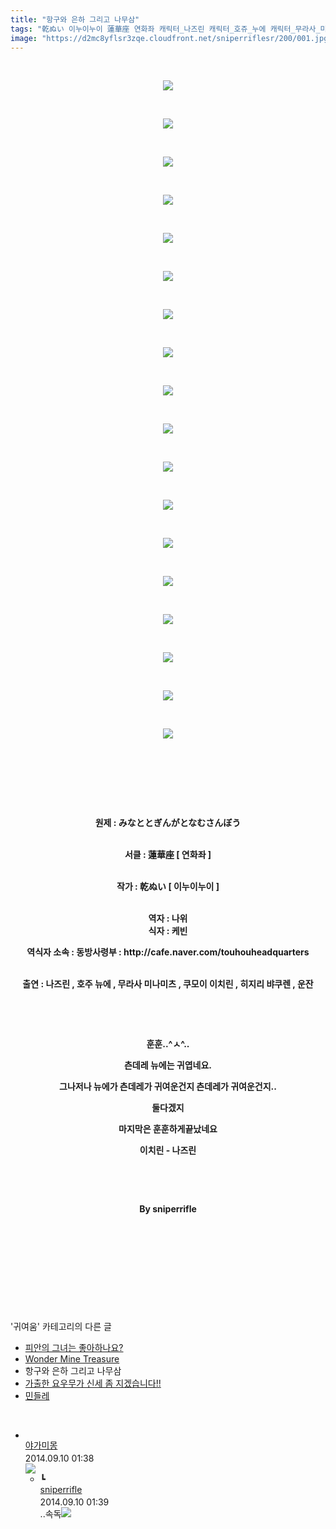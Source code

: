 ```yaml
---
title: "항구와 은하 그리고 나무삼"
tags: "乾ぬい 이누이누이 蓮華座 연화좌 캐릭터_나즈린 캐릭터_호쥬_누에 캐릭터_무라사_미나미츠 캐릭터_쿠모이_이치린 캐릭터_히지리_뱌쿠렌 캐릭터_운잔 귀여움"
image: "https://d2mc8yflsr3zqe.cloudfront.net/sniperriflesr/200/001.jpg"
---
```

<div class="article">
<p style="TEXT-ALIGN: center"> </p>
<p style="TEXT-ALIGN: center"><img src="{{ site.imgserver2 }}/sniperriflesr/200/001.jpg"/></p>
<p style="TEXT-ALIGN: center"> </p>
<p style="TEXT-ALIGN: center"><img src="{{ site.imgserver2 }}/sniperriflesr/200/002.jpg"/></p>
<p style="TEXT-ALIGN: center"> </p>
<p style="TEXT-ALIGN: center"><img src="{{ site.imgserver2 }}/sniperriflesr/200/003.jpg"/></p>
<p style="TEXT-ALIGN: center"> </p>
<p style="TEXT-ALIGN: center"><img src="{{ site.imgserver2 }}/sniperriflesr/200/004.jpg"/></p>
<p style="TEXT-ALIGN: center"> </p>
<p style="TEXT-ALIGN: center"><img src="{{ site.imgserver2 }}/sniperriflesr/200/005.jpg"/></p>
<p style="TEXT-ALIGN: center"> </p>
<p style="TEXT-ALIGN: center"><img src="{{ site.imgserver2 }}/sniperriflesr/200/006.jpg"/></p>
<p style="TEXT-ALIGN: center"> </p>
<p style="TEXT-ALIGN: center"><img src="{{ site.imgserver2 }}/sniperriflesr/200/007.jpg"/></p>
<p style="TEXT-ALIGN: center"> </p>
<p style="TEXT-ALIGN: center"><img src="{{ site.imgserver2 }}/sniperriflesr/200/008.jpg"/></p>
<p style="TEXT-ALIGN: center"> </p>
<p style="TEXT-ALIGN: center"><img src="{{ site.imgserver2 }}/sniperriflesr/200/009.jpg"/></p>
<p style="TEXT-ALIGN: center"> </p>
<p style="TEXT-ALIGN: center"><img src="{{ site.imgserver2 }}/sniperriflesr/200/010.jpg"/></p>
<p style="TEXT-ALIGN: center"> </p>
<p style="TEXT-ALIGN: center"><img src="{{ site.imgserver2 }}/sniperriflesr/200/011.jpg"/></p>
<p style="TEXT-ALIGN: center"> </p>
<p style="TEXT-ALIGN: center"><img src="{{ site.imgserver2 }}/sniperriflesr/200/012.jpg"/></p>
<p style="TEXT-ALIGN: center"> </p>
<p style="TEXT-ALIGN: center"><img src="{{ site.imgserver2 }}/sniperriflesr/200/013.jpg"/></p>
<p style="TEXT-ALIGN: center"> </p>
<p style="TEXT-ALIGN: center"><img src="{{ site.imgserver2 }}/sniperriflesr/200/014.jpg"/></p>
<p style="TEXT-ALIGN: center"> </p>
<p style="TEXT-ALIGN: center"><img src="{{ site.imgserver2 }}/sniperriflesr/200/015.jpg"/></p>
<p style="TEXT-ALIGN: center"> </p>
<p style="TEXT-ALIGN: center"><img src="{{ site.imgserver2 }}/sniperriflesr/200/016.jpg"/></p>
<p style="TEXT-ALIGN: center"> </p>
<p style="TEXT-ALIGN: center"><img src="{{ site.imgserver2 }}/sniperriflesr/200/017.jpg"/></p>
<p style="TEXT-ALIGN: center"> </p>
<p style="TEXT-ALIGN: center"><img src="{{ site.imgserver2 }}/sniperriflesr/200/018.jpg"/></p>
<p style="TEXT-ALIGN: center"> </p>
<p style="TEXT-ALIGN: center"> </p>
<p style="TEXT-ALIGN: center"> </p>
<p style="TEXT-ALIGN: center"><br/><strong>원제 : みなととぎんがとなむさんぼう</strong></p>
<p style="TEXT-ALIGN: center"><br/><strong>서클 : 蓮華座 [ 연화좌 ]</strong></p>
<p style="TEXT-ALIGN: center"><br/><strong>작가 : 乾ぬい [ 이누이누이 ]</strong></p>
<p style="TEXT-ALIGN: center"><br/><strong>역자 : 나위<br/>식자 : 케빈</strong></p>
<p style="TEXT-ALIGN: center"><strong>역식자 소속 : 동방사령부 : http://cafe.naver.com/touhouheadquarters</strong></p>
<p style="TEXT-ALIGN: center"><br/><strong>출연 : 나즈린 , 호주 뉴에 , 무라사 미나미츠 , 쿠모이 이치린 , 히지리 뱌쿠렌 , 운잔</strong></p>
<p style="TEXT-ALIGN: center"><strong></strong> </p>
<p style="TEXT-ALIGN: center"><strong></strong> </p>
<p style="TEXT-ALIGN: center"><strong>훈훈..^ㅅ^..</strong></p>
<p style="TEXT-ALIGN: center"><strong>츤데레 뉴에는 귀엽네요.</strong></p>
<p style="TEXT-ALIGN: center"><strong>그나저나 뉴에가 츤데레가 귀여운건지 츤데레가 귀여운건지..</strong></p>
<p style="TEXT-ALIGN: center"><strong>둘다겠지</strong></p>
<p style="TEXT-ALIGN: center"><strong>마지막은 훈훈하게끝났네요</strong></p>
<p style="TEXT-ALIGN: center"><strong>이치린 - 나즈린</strong></p>
<p style="TEXT-ALIGN: center"><strong></strong> </p>
<p style="TEXT-ALIGN: center"><strong></strong> </p>
<p style="TEXT-ALIGN: center"><strong>By sniperrifle</strong></p>
<p style="TEXT-ALIGN: center"><strong></strong> </p>
<p style="TEXT-ALIGN: center"><strong></strong> </p>
<p style="TEXT-ALIGN: center"><strong> </strong></p>
<p style="TEXT-ALIGN: center"><br/></p>
</div><br/>
<div class="another">
<p>'귀여움' 카테고리의 다른 글</p>
<ul>
<li><a href="/sniperriflesr_206">피안의 그녀는 좋아하나요?</a></li>
<li><a href="/sniperriflesr_203">Wonder Mine Treasure</a></li>
<li>항구와 은하 그리고 나무삼</li>
<li><a href="/sniperriflesr_198">가출한 요우무가 신세 좀 지겠습니다!!</a></li>
<li><a href="/sniperriflesr_197">민들레</a></li>
</ul>
</div><br/>
<div class="comment" id="commentListBlock_200" style="display:block"><ul><li class="firstCmt"><div class="opinionListMenu">
<div class="icon"><img alt="" class="myicon" src="http://cfile229.uf.daum.net/M21x21/261BED4B539C7A380FFFFF"/></div>
<div class="fl">
<a class="bold" href="http://blog.daum.net/risiek" target="_blank">야가미몽 </a>
<div style="width: 1px; height: 1px; overflow: hidden; visibility: hidden; border:1px solid red">
<span id="uname104" style="display:none;">야가미몽</span>
<span id="pwd104" style="display:none;"></span>
<span id="emailblog104" name="http://blog.daum.net/risiek" style="display:none;"></span>
<span id="open104" style="display:none">Y</span>
</div>
</div>
<div class="sDateTime">2014.09.10 01:38</div>
</div>
<div class="cont" id="Text104"><img src="http://i1.daumcdn.net/cafeimg/pie2/texticon/texticon60.gif" value="乃"/></div>
<div class="contReArea" id="inWrite104" style="display:none;"></div>
<ul><li class="secondCmt"><div class="opinionListMenuRe" id="parent_104">
<div class="reIcon">┗</div>
<div class="icon"><img alt="" class="myicon" src="http://cfile223.uf.daum.net/M21x21/224D904D53CEAE1D163CF5"/></div>
<div class="fl">
<a class="bold" href="http://blog.daum.net/sniperriflesr" target="_blank">sniperrifle </a>
<div style="width: 1px; height: 1px; overflow: hidden; visibility: hidden; border:1px solid red">
<span id="uname105" style="display:none;">sniperrifle</span>
<span id="pwd105" style="display:none;"></span>
<span id="emailblog105" name="http://blog.daum.net/sniperriflesr" style="display:none;"></span>
<span id="open105" style="display:none">Y</span>
</div>
</div>
<div class="sDateTime">2014.09.10 01:39</div>
</div>
<div class="contRe" id="Text105">..속독<img src="http://i1.daumcdn.net/cafeimg/pie2/texticon/texticon54.gif" value="!"/></div>
<div class="contReReArea" id="inWrite105" style="display:none;"></div>
</li></ul></li></ul>
</div><br/>
<br/>
<p id="refer"></p>
<br/>

